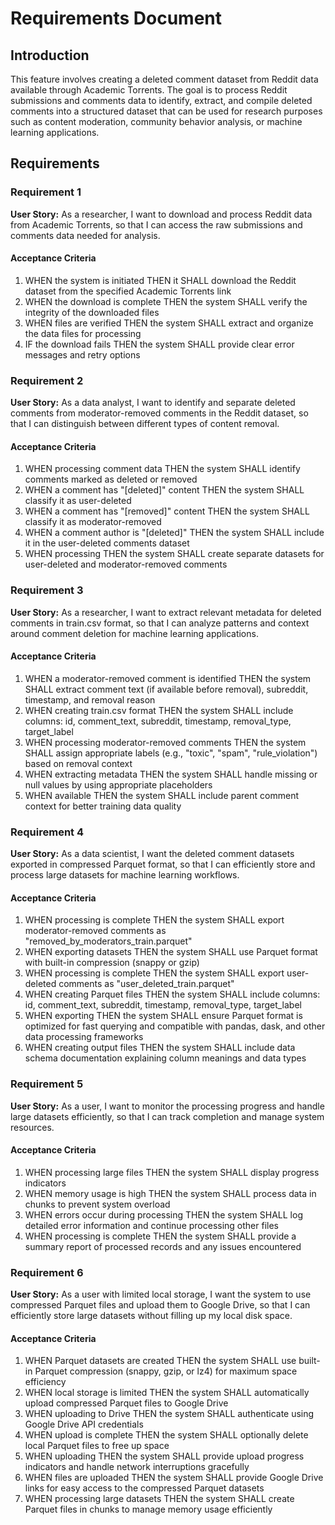 # Requirements Document

## Introduction

This feature involves creating a deleted comment dataset from Reddit data available through Academic Torrents. The goal is to process Reddit submissions and comments data to identify, extract, and compile deleted comments into a structured dataset that can be used for research purposes such as content moderation, community behavior analysis, or machine learning applications.

## Requirements

### Requirement 1

**User Story:** As a researcher, I want to download and process Reddit data from Academic Torrents, so that I can access the raw submissions and comments data needed for analysis.

#### Acceptance Criteria

1. WHEN the system is initiated THEN it SHALL download the Reddit dataset from the specified Academic Torrents link
2. WHEN the download is complete THEN the system SHALL verify the integrity of the downloaded files
3. WHEN files are verified THEN the system SHALL extract and organize the data files for processing
4. IF the download fails THEN the system SHALL provide clear error messages and retry options

### Requirement 2

**User Story:** As a data analyst, I want to identify and separate deleted comments from moderator-removed comments in the Reddit dataset, so that I can distinguish between different types of content removal.

#### Acceptance Criteria

1. WHEN processing comment data THEN the system SHALL identify comments marked as deleted or removed
2. WHEN a comment has "[deleted]" content THEN the system SHALL classify it as user-deleted
3. WHEN a comment has "[removed]" content THEN the system SHALL classify it as moderator-removed
4. WHEN a comment author is "[deleted]" THEN the system SHALL include it in the user-deleted comments dataset
5. WHEN processing THEN the system SHALL create separate datasets for user-deleted and moderator-removed comments

### Requirement 3

**User Story:** As a researcher, I want to extract relevant metadata for deleted comments in train.csv format, so that I can analyze patterns and context around comment deletion for machine learning applications.

#### Acceptance Criteria

1. WHEN a moderator-removed comment is identified THEN the system SHALL extract comment text (if available before removal), subreddit, timestamp, and removal reason
2. WHEN creating train.csv format THEN the system SHALL include columns: id, comment_text, subreddit, timestamp, removal_type, target_label
3. WHEN processing moderator-removed comments THEN the system SHALL assign appropriate labels (e.g., "toxic", "spam", "rule_violation") based on removal context
4. WHEN extracting metadata THEN the system SHALL handle missing or null values by using appropriate placeholders
5. WHEN available THEN the system SHALL include parent comment context for better training data quality

### Requirement 4

**User Story:** As a data scientist, I want the deleted comment datasets exported in compressed Parquet format, so that I can efficiently store and process large datasets for machine learning workflows.

#### Acceptance Criteria

1. WHEN processing is complete THEN the system SHALL export moderator-removed comments as "removed_by_moderators_train.parquet"
2. WHEN exporting datasets THEN the system SHALL use Parquet format with built-in compression (snappy or gzip)
3. WHEN processing is complete THEN the system SHALL export user-deleted comments as "user_deleted_train.parquet"
4. WHEN creating Parquet files THEN the system SHALL include columns: id, comment_text, subreddit, timestamp, removal_type, target_label
5. WHEN exporting THEN the system SHALL ensure Parquet format is optimized for fast querying and compatible with pandas, dask, and other data processing frameworks
6. WHEN creating output files THEN the system SHALL include data schema documentation explaining column meanings and data types

### Requirement 5

**User Story:** As a user, I want to monitor the processing progress and handle large datasets efficiently, so that I can track completion and manage system resources.

#### Acceptance Criteria

1. WHEN processing large files THEN the system SHALL display progress indicators
2. WHEN memory usage is high THEN the system SHALL process data in chunks to prevent system overload
3. WHEN errors occur during processing THEN the system SHALL log detailed error information and continue processing other files
4. WHEN processing is complete THEN the system SHALL provide a summary report of processed records and any issues encountered

### Requirement 6

**User Story:** As a user with limited local storage, I want the system to use compressed Parquet files and upload them to Google Drive, so that I can efficiently store large datasets without filling up my local disk space.

#### Acceptance Criteria

1. WHEN Parquet datasets are created THEN the system SHALL use built-in Parquet compression (snappy, gzip, or lz4) for maximum space efficiency
2. WHEN local storage is limited THEN the system SHALL automatically upload compressed Parquet files to Google Drive
3. WHEN uploading to Drive THEN the system SHALL authenticate using Google Drive API credentials
4. WHEN upload is complete THEN the system SHALL optionally delete local Parquet files to free up space
5. WHEN uploading THEN the system SHALL provide upload progress indicators and handle network interruptions gracefully
6. WHEN files are uploaded THEN the system SHALL provide Google Drive links for easy access to the compressed Parquet datasets
7. WHEN processing large datasets THEN the system SHALL create Parquet files in chunks to manage memory usage efficiently